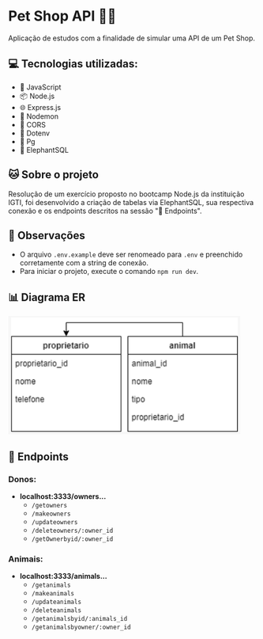 # Pet Shop API 🐾🏪
Aplicação de estudos com a finalidade de simular uma API de um Pet Shop.

## 💻 Tecnologias utilizadas:
* 📜 JavaScript
* 📦 Node.js
* 🌐 Express.js
* 🔄 Nodemon
* 🔀 CORS
* 🔑 Dotenv
* 🐘 Pg
* 🐘 ElephantSQL

## 🐱 Sobre o projeto
Resolução de um exercício proposto no bootcamp Node.js da instituição IGTI, foi desenvolvido a criação de tabelas via ElephantSQL, sua respectiva conexão e os endpoints descritos na sessão "🏁 Endpoints".

## 👀 Observações
* O arquivo ```.env.example``` deve ser renomeado para ```.env``` e preenchido corretamente com a string de conexão.
* Para iniciar o projeto, execute o comando ```npm run dev```.

## 📊 Diagrama ER
![Alt text](./assets/imgs/image.png)

## 🏁 Endpoints
### Donos:
* **localhost:3333/owners...**
  * ``/getowners``
  * ``/makeowners``
  * ``/updateowners``
  * ``/deleteowners/:owner_id``
  * ``/getOwnerbyid/:owner_id``
### Animais:
* **localhost:3333/animals...**
  * ``/getanimals``
  * ``/makeanimals``
  * ``/updateanimals``
  * ``/deleteanimals``
  * ``/getanimalsbyid/:animals_id``
  * ``/getanimalsbyowner/:owner_id``